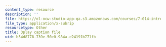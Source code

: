 ```yaml
---
content_type: resource
description: ''
file: https://ol-ocw-studio-app-qa.s3.amazonaws.com/courses/7-014-introductory-biology-spring-2005/b54d8778739e50e0984ae24191b771fb_BhS5s1T1as8.vtt
file_type: application/x-subrip
resourcetype: Other
title: 3play caption file
uid: b54d8778-739e-50e0-984a-e24191b771fb
---
```

